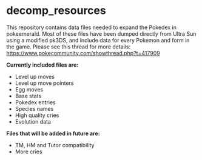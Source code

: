 # decomp_resources

This repository contains data files needed to expand the Pokedex in pokeemerald. Most of these files have been dumped directly from Ultra Sun 
using a modified pk3DS, 
and include data for every Pokemon and form in the game. Please see this thread for more details: https://www.pokecommunity.com/showthread.php?t=417909


**Currently included files are:**


- Level up moves
- Level up move pointers
- Egg moves
- Base stats
- Pokedex entries
- Species names
- High quality cries
- Evolution data


**Files that will be added in future are:**


- TM, HM and Tutor compatibility
- More cries
